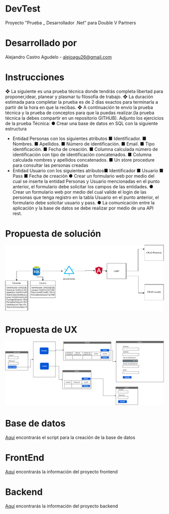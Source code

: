 # DevTest

Proyecto "Prueba _ Desarrollador .Net" para Double V Partners

# Desarrollado por

Alejandro Castro Agudelo - alejoagu26@gmail.com

# Instrucciones

❖ La siguiente es una prueba técnica donde tendrás completa libertad
para proponer,idear, planear y plasmar tu filosofía de trabajo.
❖ La duración estimada para completar la prueba es de 2 días exactos
para terminarla a partir de la hora en que la recibas.
❖ A continuación te envío la prueba técnica y la prueba de conceptos
para que la puedas realizar.(la prueba técnica la debes compartir en
un repositorio GITHUB).
Adjunto los ejercicios de la prueba Técnica:
● Crear una base de datos en SQL con la siguiente estructura
- Entidad Personas con los siguientes atributos
■ Identificador.
■ Nombres.
■ Apellidos.
■ Número de identificación.
■ Email.
■ Tipo identificación.
■ Fecha de creación.
■ Columna calculada número de identificación con tipo de
identificación concatenados.
■ Columna calculada nombres y apellidos concatenados.
■ Un store procedure para consultar las personas creadas
- Entidad Usuario con los siguientes atributos■ Identificador
■ Usuario
■ Pass
■ Fecha de creación
● Crear un formulario web por medio del cual se inserte la entidad
Personas y Usuario mencionadas en el punto anterior, el formulario
debe solicitar los campos de las entidades.
● Crear un formulario web por medio del cual valide el login de las
personas que tenga registro en la tabla Usuario en el punto anterior,
el formulario debe solicitar usuario y pass.
● La comunicación entre la aplicación y la base de datos se debe
realizar por medio de una API rest.

# Propuesta de solución

![diagrama](./recursos/design/doublevpartners-pruebadev-arquitectura.drawio.png)

# Propuesta de UX

![mockup](./recursos/design/doublevpartners-pruebadev-mockup.drawio.png)

# Base de datos

[Aquí](./recursos/sql/doublevpartners-pruebadev-scriptbasedatos.sql) encontrarás el script para la creación de la base de datos

# FrontEnd

[Aquí](./DvpTestFrontend/README.md) encontrarás la información del proyecto frontend

# Backend

[Aquí](./DvpTestBackend/README.md) encontrarás la información del proyecto backend
